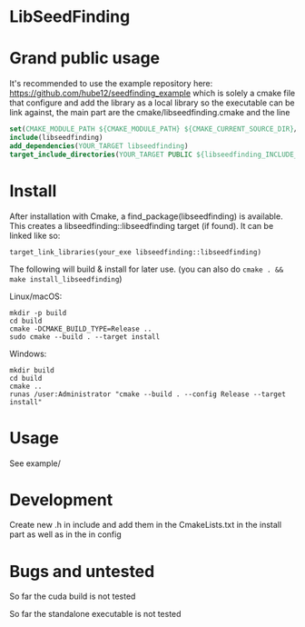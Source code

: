 # LibSeedFinding

# Grand public usage

It's recommended to use the example repository here: https://github.com/hube12/seedfinding_example which is solely a cmake file that configure and add the library as 
a local library so the executable can be link against, the main part are the cmake/libseedfinding.cmake and the line 
```cmake
set(CMAKE_MODULE_PATH ${CMAKE_MODULE_PATH} ${CMAKE_CURRENT_SOURCE_DIR}/cmake)
include(libseedfinding)
add_dependencies(YOUR_TARGET libseedfinding)
target_include_directories(YOUR_TARGET PUBLIC ${libseedfinding_INCLUDE_DIR})
```

# Install

After installation with Cmake, a find_package(libseedfinding) is available.
This creates a libseedfinding::libseedfinding target (if found).
It can be linked like so:

`target_link_libraries(your_exe libseedfinding::libseedfinding)`

The following will build & install for later use. (you can also do `cmake . && make install_libseedfinding`)

Linux/macOS:
```
mkdir -p build
cd build
cmake -DCMAKE_BUILD_TYPE=Release ..
sudo cmake --build . --target install
```
Windows:
```
mkdir build
cd build
cmake ..
runas /user:Administrator "cmake --build . --config Release --target install"
```

# Usage

See example/

# Development

Create new .h in include and add them in the CmakeLists.txt in the install part as well as in the in config


# Bugs and untested

So far the cuda build is not tested

So far the standalone executable is not tested
